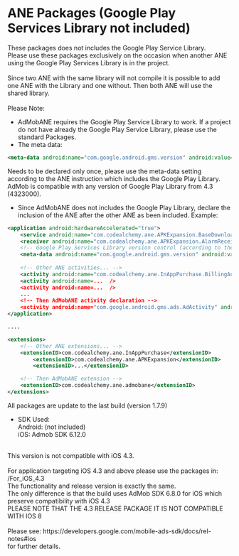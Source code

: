 ANE Packages (Google Play Services Library not included)
=========

These packages does not includes the Google Play Service Library.<br>
Please use these packages exclusively on the occasion when another ANE using the Google Play Services Library is in the project.<br>
<br>
Since two ANE with the same library will not compile it is possible to add one ANE with the Library and one without. Then both ANE will use the shared library.<br>
<br>
Please Note:
- AdMobANE requires the Google Play Service Library to work. If a project do not have already the Google Play Service Library, please use the standard Packages.
- The meta data:
```xml
<meta-data android:name="com.google.android.gms.version" android:value="4452000"/>
```
Needs to be declared only once, please use the meta-data setting according to the ANE instruction which includes the Google Play Library.<br>
AdMob is compatible with any version of Google Play Library from 4.3 (4323000).
- Since AdMobANE does not includes the Google Play Library, declare the inclusion of the ANE after the other ANE as been included.
Example:
```xml
<application android:hardwareAccelerated="true">
	<service android:name="com.codealchemy.ane.APKExpansion.BaseDownloaderService" />
	<receiver android:name="com.codealchemy.ane.APKExpansion.AlarmReceiver" />
	<!-- Google Play Services Library version control (according to the Library used) -->
	<meta-data android:name="com.google.android.gms.version" android:value="4323000"/>
	
	<!-- Other ANE activities... -->
	<activity android:name="com.codealchemy.ane.InAppPurchase.BillingActivity" android:theme="@android:style/Theme.Translucent.NoTitleBar.Fullscreen" android:background="#30000000" />
	<activity android:name=...  />
	<activity android:name=...  />
	...
	<!-- Then AdMobANE activity declaration -->
	<activity android:name="com.google.android.gms.ads.AdActivity" android:configChanges="keyboard|keyboardHidden|orientation|screenLayout|uiMode|screenSize|smallestScreenSize" />
</application>

....

<extensions>
	<!-- Other ANE extensions... -->
	<extensionID>com.codealchemy.ane.InAppPurchase</extensionID>
    	<extensionID>com.codealchemy.ane.APKExpansion</extensionID>
    	<extensionID>...</extensionID>

	<!-- Then AdMobANE extension -->
  	<extensionID>com.codealchemy.ane.admobane</extensionID>
</extensions>

```


All packages are update to the last build (version 1.7.9)
- SDK Used:<br>
Android: (not included)<br>
iOS: Admob SDK 6.12.0<br>
<br>
This version is not compatible with iOS 4.3.<br>
<br>
For application targeting iOS 4.3 and above please use the packages in:<br>
/For_iOS_4.3<br>
The functionality and release version is exactly the same.<br>
The only difference is that the build uses AdMob SDK 6.8.0 for iOS which preserve compatibility with iOS 4.3<br>
PLEASE NOTE THAT THE 4.3 RELEASE PACKAGE IT IS NOT COMPATIBLE WITH IOS 8<br>
<br>
Please see: https://developers.google.com/mobile-ads-sdk/docs/rel-notes#ios<br>
for further details.
